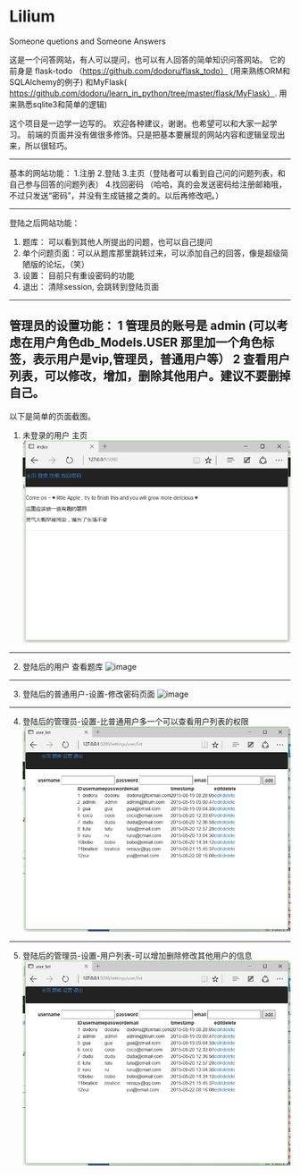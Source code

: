 # Lilium
Someone quetions and Someone Answers

这是一个问答网站，有人可以提问，也可以有人回答的简单知识问答网站。
它的前身是 flask-todo （https://github.com/dodoru/flask_todo）  (用来熟练ORM和SQLAlchemy的例子)
和MyFlask( https://github.com/dodoru/learn_in_python/tree/master/flask/MyFlask）. 用来熟悉sqlite3和简单的逻辑)

这个项目是一边学一边写的。 欢迎各种建议，谢谢。也希望可以和大家一起学习。
前端的页面并没有做很多修饰。只是把基本要展现的网站内容和逻辑呈现出来，所以很轻巧。

---
基本的网站功能：
1.注册
2.登陆
3.主页（登陆者可以看到自己问的问题列表，和自己参与回答的问题列表）
4.找回密码 （哈哈，真的会发送密码给注册邮箱哦，不过只发送“密码”，并没有生成链接之类的。以后再修改吧。）

---
登陆之后网站功能：
1. 题库： 可以看到其他人所提出的问题，也可以自己提问
2. 单个问题页面：可以从题库那里跳转过来，可以添加自己的回答，像是超级简陋版的论坛，（笑）
3. 设置： 目前只有重设密码的功能
4. 退出： 清除session, 会跳转到登陆页面
---
管理员的设置功能：
1 管理员的账号是 admin  (可以考虑在用户角色db_Models.USER 那里加一个角色标签，表示用户是vip,管理员，普通用户等）
2 查看用户列表，可以修改，增加，删除其他用户。建议不要删掉自己。
---
以下是简单的页面截图。
1. 未登录的用户 主页
![image](https://github.com/dodoru/Lilium/blob/master/images/index_unlog.jpg)
---
2. 登陆后的用户 查看题库
![image](https://github.com/dodoru/Lilium/blob/master/images/problems_list.jpg.jpg)
---
3. 登陆后的普通用户-设置-修改密码页面
![image](https://github.com/dodoru/Lilium/blob/master/images/settings.jpg.jpg)
---
4. 登陆后的管理员-设置-比普通用户多一个可以查看用户列表的权限
![image](https://github.com/dodoru/Lilium/blob/master/images/admin_user_list.jpg)
---
5. 登陆后的管理员-设置-用户列表-可以增加删除修改其他用户的信息
![image](https://github.com/dodoru/Lilium/blob/master/images/admin_user_list.jpg)
